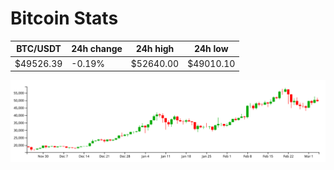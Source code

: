 # Bitcoin Stats

BTC/USDT|24h change|24h high|24h low|
|---|---|---|---|
|$49526.39|-0.19%|$52640.00|$49010.10|

<img src="./chart.svg">
